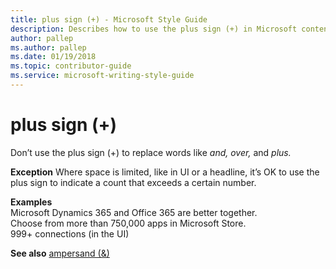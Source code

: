 ```yaml
---
title: plus sign (+) - Microsoft Style Guide
description: Describes how to use the plus sign (+) in Microsoft content.
author: pallep
ms.author: pallep
ms.date: 01/19/2018
ms.topic: contributor-guide
ms.service: microsoft-writing-style-guide
---
```


# plus sign (+)

Don’t use the plus sign (+) to replace words like *and, over,* and *plus.*

**Exception** Where space is limited, like in UI or a headline, it’s OK to use the
plus sign to indicate a count that exceeds a certain number.

**Examples**  
Microsoft Dynamics 365 and Office 365 are better together.  
Choose from more than 750,000 apps in Microsoft Store.  
999+ connections (in the UI) 

**See also** [ampersand (&)](~/a-z-word-list-term-collections/a/ampersand.md)
